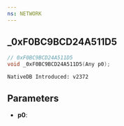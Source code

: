 ```yaml
---
ns: NETWORK
---
```

## _0xF0BC9BCD24A511D5

```c
// 0xF0BC9BCD24A511D5
void _0xF0BC9BCD24A511D5(Any p0);
```

```
NativeDB Introduced: v2372
```

## Parameters
* **p0**:
